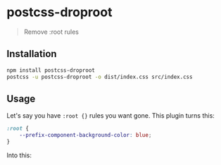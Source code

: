 # postcss-droproot

> Remove :root rules

## Installation

```sh
npm install postcss-droproot
postcss -u postcss-droproot -o dist/index.css src/index.css
```

## Usage

Let's say you have `:root {}` rules you want gone. This plugin turns this:

```css
:root {
	--prefix-component-background-color: blue;
}
```

Into this:

```

```
